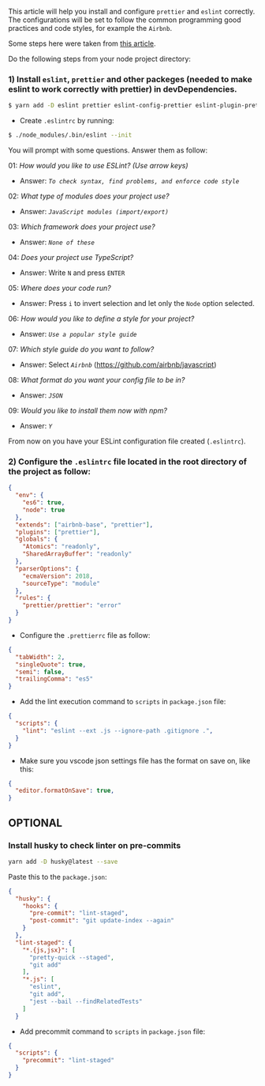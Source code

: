 This article will help you install and configure `prettier` and `eslint` correctly. The configurations will be set to follow the common programming good practices and code styles, for example the `Airbnb`.

Some steps here were taken from [this article](https://dev.to/collabcode/como-configurar-eslint-e-prettier-no-node-3kga).

Do the following steps from your node project directory:

### 1) Install `eslint`, `prettier` and other packeges (needed to make eslint to work correctly with prettier) in devDependencies.

```bash
$ yarn add -D eslint prettier eslint-config-prettier eslint-plugin-prettier --save
```

- Create `.eslintrc` by running:

```bash
$ ./node_modules/.bin/eslint --init
```

You will prompt with some questions. Answer them as follow:

01: _How would you like to use ESLint? (Use arrow keys)_

- Answer: _`To check syntax, find problems, and enforce code style`_

02: _What type of modules does your project use?_

- Answer: _`JavaScript modules (import/export)`_

03: _Which framework does your project use?_

- Answer: _`None of these`_

04: _Does your project use TypeScript?_

- Answer: Write `N` and press `ENTER`

05: _Where does your code run?_

- Answer: Press `i` to invert selection and let only the `Node` option selected.

06: _How would you like to define a style for your project?_

- Answer: _`Use a popular style guide`_

07: _Which style guide do you want to follow?_

- Answer: Select _`Airbnb`_ (https://github.com/airbnb/javascript)

08: _What format do you want your config file to be in?_

- Answer: _`JSON`_

09: _Would you like to install them now with npm?_

- Answer: _`Y`_

From now on you have your ESLint configuration file created (`.eslintrc`).

### 2) Configure the `.eslintrc` file located in the root directory of the project as follow:

```JSON
{
  "env": {
    "es6": true,
    "node": true
  },
  "extends": ["airbnb-base", "prettier"],
  "plugins": ["prettier"],
  "globals": {
    "Atomics": "readonly",
    "SharedArrayBuffer": "readonly"
  },
  "parserOptions": {
    "ecmaVersion": 2018,
    "sourceType": "module"
  },
  "rules": {
    "prettier/prettier": "error"
  }
}
```

- Configure the `.prettierrc` file as follow:

```JSON
{
  "tabWidth": 2,
  "singleQuote": true,
  "semi": false,
  "trailingComma": "es5"
}
```

- Add the lint execution command to `scripts` in `package.json` file:

```JSON
{
  "scripts": {
    "lint": "eslint --ext .js --ignore-path .gitignore .",
  }
}
```


- Make sure you vscode json settings file has the format on save on, like this:

```JSON
{
  "editor.formatOnSave": true,
}
```

## OPTIONAL

### Install husky to check linter on pre-commits

```bash
yarn add -D husky@latest --save
```

Paste this to the `package.json`:

```JSON
{
  "husky": {
    "hooks": {
      "pre-commit": "lint-staged",
      "post-commit": "git update-index --again"
    }
  },
  "lint-staged": {
    "*.{js,jsx}": [
      "pretty-quick --staged",
      "git add"
    ],
    "*.js": [
      "eslint",
      "git add",
      "jest --bail --findRelatedTests"
    ]
  }
```

- Add precommit command to `scripts` in `package.json` file:

```JSON
{
  "scripts": {
    "precommit": "lint-staged"
  }
}
```
